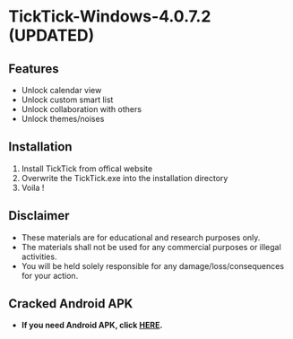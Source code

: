 # TickTick-Windows-4.0.7.2 (UPDATED)
Features
----------
- Unlock calendar view
- Unlock custom smart list
- Unlock collaboration with others
- Unlock themes/noises

Installation
------------
1. Install TickTick from offical website
2. Overwrite the TickTick.exe into the installation directory
3. Voila !

Disclaimer
-------------
- These materials are for educational and research purposes only.
- The materials shall not be used for any commercial purposes or illegal activities.
- You will be held solely responsible for any damage/loss/consequences for your action.

Cracked Android APK
-------------
- __If you need Android APK, click [HERE](https://bit.ly/ticktickapk).__ 
